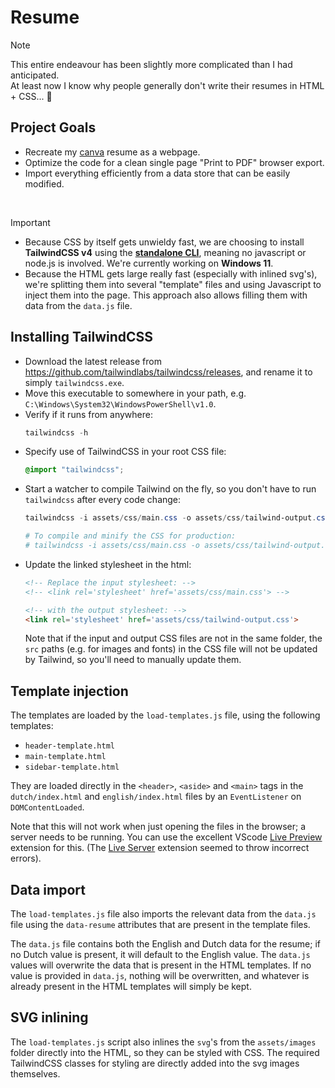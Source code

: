 # Resume
> [!NOTE]
> This entire endeavour has been slightly more complicated than I had anticipated.  
> At least now I know why people generally don't write their resumes in HTML + CSS... 😬

## Project Goals
* Recreate my [canva](https://www.canva.com) resume as a webpage.
* Optimize the code for a clean single page "Print to PDF" browser export.
* Import everything efficiently from a data store that can be easily modified.

&nbsp;
> [!IMPORTANT]
> * Because CSS by itself gets unwieldy fast, we are choosing to install **TailwindCSS v4** using the [**standalone CLI**](https://tailwindcss.com/blog/standalone-cli), meaning no javascript or node.js is involved. We're currently working on **Windows 11**.
> * Because the HTML gets large really fast (especially with inlined svg's), we're splitting them into several "template" files and using Javascript to inject them into the page. This approach also allows filling them with data from the `data.js` file.
&nbsp;

## Installing TailwindCSS
* Download the latest release from https://github.com/tailwindlabs/tailwindcss/releases, and rename it to simply `tailwindcss.exe`.
* Move this executable to somewhere in your path, e.g. `C:\Windows\System32\WindowsPowerShell\v1.0`.
* Verify if it runs from anywhere:
  ```powershell
  tailwindcss -h
  ```
* Specify use of TailwindCSS in your root CSS file:
  ```css
  @import "tailwindcss";
  ```
* Start a watcher to compile Tailwind on the fly, so you don't have to run `tailwindcss` after every code change:
  ```powershell
  tailwindcss -i assets/css/main.css -o assets/css/tailwind-output.css --watch

  # To compile and minify the CSS for production:
  # tailwindcss -i assets/css/main.css -o assets/css/tailwind-output.css --minify
  ```
* Update the linked stylesheet in the html:
  ```html
  <!-- Replace the input stylesheet: -->
  <!-- <link rel='stylesheet' href='assets/css/main.css'> -->

  <!-- with the output stylesheet: -->
  <link rel='stylesheet' href='assets/css/tailwind-output.css'>
  ```
  Note that if the input and output CSS files are not in the same folder, the `src` paths (e.g. for images and fonts) in the CSS file will not be updated by Tailwind, so you'll need to manually update them.

## Template injection
The templates are loaded by the `load-templates.js` file, using the following templates:
* `header-template.html`
* `main-template.html`
* `sidebar-template.html`

They are loaded directly in the `<header>`, `<aside>` and `<main>` tags in the `dutch/index.html` and `english/index.html` files by an `EventListener` on `DOMContentLoaded`.

Note that this will not work when just opening the files in the browser; a server needs to be running. You can use the excellent VScode [Live Preview](https://marketplace.visualstudio.com/items?itemName=ms-vscode.live-server) extension for this. (The [Live Server](https://marketplace.visualstudio.com/items?itemName=ritwickdey.LiveServer) extension seemed to throw incorrect errors).

## Data import
The `load-templates.js` file also imports the relevant data from the `data.js` file using the `data-resume` attributes that are present in the template files.

The `data.js` file contains both the English and Dutch data for the resume; if no Dutch value is present, it will default to the English value. The `data.js` values will overwrite the data that is present in the HTML templates. If no value is provided in `data.js`, nothing will be overwritten, and whatever is already present in the HTML templates will simply be kept.

## SVG inlining
The `load-templates.js` script also inlines the `svg`'s from the `assets/images` folder directly into the HTML, so they can be styled with CSS. The required TailwindCSS classes for styling are directly added into the svg images themselves.
